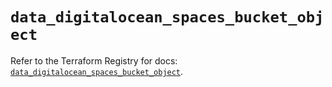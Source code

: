 # `data_digitalocean_spaces_bucket_object`

Refer to the Terraform Registry for docs: [`data_digitalocean_spaces_bucket_object`](https://registry.terraform.io/providers/digitalocean/digitalocean/2.64.0/docs/data-sources/spaces_bucket_object).

